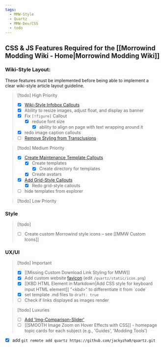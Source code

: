 ```yaml
---
tags:
  - MMW-Style
  - Quartz
  - MMW-Dev/CSS
  - todo
---
```

## CSS & JS Features Required for the [[Morrowind Modding Wiki - Home|Morrowind Modding Wiki]]

### Wiki-Style Layout:

These features must be implemented before being able to implement a clear wiki-style article layout guideline.

> [!todo] High Priority
>
> - [x] [Wiki-Style Infobox Callouts](https://github.com/morrowind-modding/morrowind-modding.github.io/issues/20)
> - [x] Ability to resize images, adjust float, and display as banner
> - [x] Fix `[!figure]` Callout
> 	- [x] reduce font size
>     - [x] ability to align on page with text wrapping around it
> - [x] redo image caption callouts
> - [ ] [Remove Styling from Transclusions](https://github.com/morrowind-modding/morrowind-modding.github.io/issues/47)

> [!todo] Medium Priority
> 
> - [x] [Create Maintenance Template Callouts](https://github.com/morrowind-modding/morrowind-modding.github.io/issues/26)
> 	- [x] Create templates
> 		- [x] Create directory for templates
> 	- [x] Create avatars
> - [x] [Add Grid-Style Callouts](https://github.com/morrowind-modding/morrowind-modding.github.io/issues/22)
> 	- [x] Redo grid-style callouts 
> - [ ] hide templates from explorer

> [!todo] Low Priority



### Style

> [!todo]
>
> - [ ] Create custom Morrowind style icons – see [[MMW Custom Icons]]

### UX/UI

> [!todo] Important
> 
> - [x] [[Missing Custom Download Link Styling for MMW]]
> - [x] Add custom website [favicon](https://www.w3schools.com/html/html_favicon.asp) (edit `/quartz/static/icon.png`)
> - [x] [[KBD HTML Element in Markdown|Add CSS style for keyboard input HTML element]] "\<kbd\>" to differentiate it from \`code\`
> - [x] set template .md files to `draft: true`
> - [ ] Check if links displayed as images render

> [!todo] Luxuries
>
> - [ ] [Add 'Img-Comparison-Slider'](https://github.com/morrowind-modding/morrowind-modding.github.io/issues/21)
> - [ ] [[SMOOTH Image Zoom on Hover Effects with CSS]] - homepage topic cards for each subject (e.g., 'Guides', 'Modding Tools')

- [x] add  `git remote add quartz https://github.com/jackyzha0/quartz.git`

